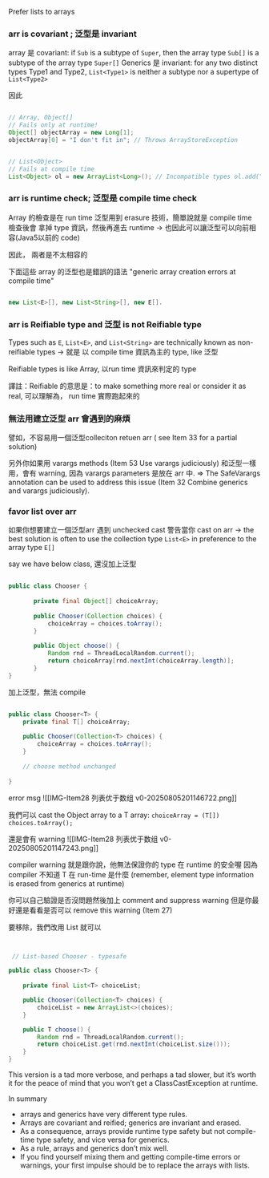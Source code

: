 Prefer lists to arrays


### arr is covariant ; 泛型是 invariant

array 是 covariant: if `Sub` is a subtype of `Super`, then the array type `Sub[]` is a subtype of the array type `Super[]`
Generics 是 invariant: for any two distinct types Type1 and Type2, `List<Type1>` is neither a subtype nor a supertype of `List<Type2>`



因此
```java

// Array, Object[]
// Fails only at runtime!
Object[] objectArray = new Long[1];
objectArray[0] = "I don't fit in"; // Throws ArrayStoreException


// List<Object>
// Fails at compile time
List<Object> ol = new ArrayList<Long>(); // Incompatible types ol.add("I don't fit in");

```

### arr is runtime check; 泛型是 compile time check

Array 的檢查是在 run time
泛型用到 erasure 技術，簡單說就是 compile time 檢查後會 拿掉 type 資訊，然後再進去 runtime -> 也因此可以讓泛型可以向前相容(Java5以前的 code)

因此，
兩者是不太相容的


下面這些 array 的泛型也是錯誤的語法 "generic array creation errors at compile time"
```java

new List<E>[], new List<String>[], new E[]. 

```


### arr is Reifiable type and 泛型 is not Reifiable type

Types such as `E`, `List<E>`, and `List<String>` are technically known as non-reifiable types  -> 就是 以 compile time 資訊為主的 type, like 泛型

Reifiable types is like Array, 以run time 資訊來判定的 type

譯註：Reifiable 的意思是：to make something more real or consider it as real, 可以理解為， run time 實際跑起來的

### 無法用建立泛型 arr 會遇到的麻煩

譬如，不容易用一個泛型colleciton retuen arr ( see Item 33 for a partial solution)

另外你如果用 varargs methods (Item 53 Use varargs judiciously) 和泛型一樣用，會有 warning,
因為 varargs parameters 是放在 arr 中. => The SafeVarargs annotation can be used to address this issue (Item 32 Combine generics and varargs judiciously).

### favor list over arr
如果你想要建立一個泛型arr 遇到 unchecked cast 警告當你 cast on arr -> the best solution is often to use the collection type `List<E>` in preference to the array type `E[]`

say we have below class, 還沒加上泛型
```java

public class Chooser {
       
       private final Object[] choiceArray;
       
       public Chooser(Collection choices) {
           choiceArray = choices.toArray();
       }
       
       public Object choose() {
           Random rnd = ThreadLocalRandom.current();
           return choiceArray[rnd.nextInt(choiceArray.length)];
       } 
}

```


加上泛型，無法 compile
```java

public class Chooser<T> {
	private final T[] choiceArray;
	
	public Chooser(Collection<T> choices) { 
		choiceArray = choices.toArray();
	}
	
    // choose method unchanged
   
}
```

error msg
![[IMG-Item28 列表优于数组 v0-20250805201146722.png]]

我們可以 cast the Object array to a T array: `choiceArray = (T[]) choices.toArray();`

還是會有 warning
![[IMG-Item28 列表优于数组 v0-20250805201147243.png]]


compiler warning 就是跟你說，他無法保證你的 type 在 runtime 的安全喔
因為 compiler 不知道 T 在 run-time 是什麼 (remember, element type information is erased from generics at runtime)

你可以自己驗證是否沒問題然後加上 comment and suppress warning
但是你最好還是看看是否可以 remove this warning (Item 27)

要移除，我們改用 List 就可以
```java


 // List-based Chooser - typesafe

public class Chooser<T> {  
	
	private final List<T> choiceList;

	public Chooser(Collection<T> choices) { 
		choiceList = new ArrayList<>(choices);
	}

	public T choose() {  
		Random rnd = ThreadLocalRandom.current();  
		return choiceList.get(rnd.nextInt(choiceList.size()));
	} 
}
```
This version is a tad more verbose, and perhaps a tad slower, but it’s worth it for the peace of mind that you won’t get a ClassCastException at runtime.


In summary
- arrays and generics have very different type rules. 
- Arrays are covariant and reified; generics are invariant and erased. 
- As a consequence, arrays provide runtime type safety but not compile-time type safety, and vice versa for generics. 
- As a rule, arrays and generics don’t mix well. 
- If you find yourself mixing them and getting compile-time errors or warnings, your first impulse should be to replace the arrays with lists.